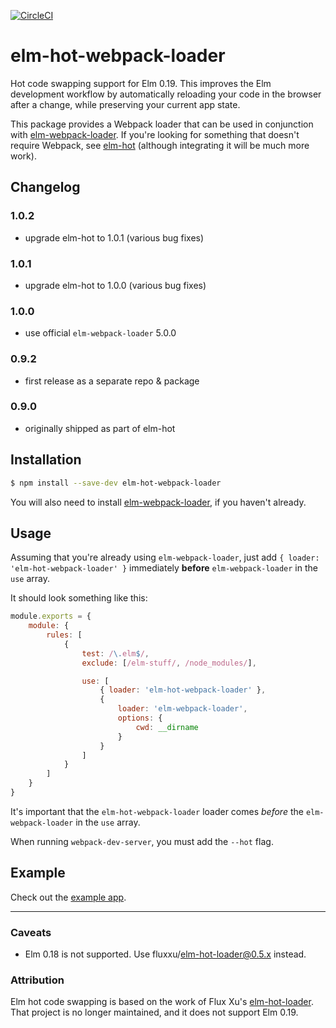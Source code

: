 [![CircleCI](https://circleci.com/gh/klazuka/elm-hot-webpack-loader.svg?style=svg)](https://circleci.com/gh/klazuka/elm-hot-webpack-loader)

# elm-hot-webpack-loader

Hot code swapping support for Elm 0.19. This improves the Elm development workflow by automatically reloading your code in the browser after a change, while preserving your current app state.

This package provides a Webpack loader that can be used in conjunction with [elm-webpack-loader](https://github.com/elm-community/elm-webpack-loader). If you're looking for something that doesn't require Webpack, see [elm-hot](https://github.com/klazuka/elm-hot) (although integrating it will be much more work).


## Changelog

### 1.0.2
- upgrade elm-hot to 1.0.1 (various bug fixes)

### 1.0.1
- upgrade elm-hot to 1.0.0 (various bug fixes)

### 1.0.0
- use official `elm-webpack-loader` 5.0.0

### 0.9.2
- first release as a separate repo & package

### 0.9.0
- originally shipped as part of elm-hot


## Installation

```bash
$ npm install --save-dev elm-hot-webpack-loader
```

You will also need to install [elm-webpack-loader](https://github.com/elm-community/elm-webpack-loader), if you haven't already.


## Usage

Assuming that you're already using `elm-webpack-loader`, just add `{ loader: 'elm-hot-webpack-loader' }` immediately 
**before** `elm-webpack-loader` in the `use` array. 

It should look something like this:

```javascript
module.exports = {
    module: {
        rules: [
            {
                test: /\.elm$/,
                exclude: [/elm-stuff/, /node_modules/],

                use: [
                    { loader: 'elm-hot-webpack-loader' },
                    {
                        loader: 'elm-webpack-loader',
                        options: {
                            cwd: __dirname
                        }
                    }
                ]
            }
        ]
    }
}
```

It's important that the `elm-hot-webpack-loader` loader comes *before* the `elm-webpack-loader` in the `use` array.

When running `webpack-dev-server`, you must add the `--hot` flag.


## Example

Check out the [example app](https://github.com/klazuka/example-elm-hot-webpack).


----------------------------------------------------------------------------------

### Caveats

- Elm 0.18 is not supported. Use fluxxu/elm-hot-loader@0.5.x instead.


### Attribution

Elm hot code swapping is based on the work of Flux Xu's [elm-hot-loader](https://github.com/fluxxu/elm-hot-loader). That project is no longer maintained, and it does not support Elm 0.19.

